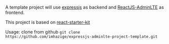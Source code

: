 A template project will use [expressjs](http://expressjs.com/) as backend
and [ReactJS-AdminLTE](https://github.com/booleanhunter/ReactJS-AdminLTE) as frontend.

This project is based on [react-starter-kit](https://github.com/kriasoft/react-starter-kit)

Usage:
clone from github 
```git clone https://github.com/imhazige/expressjs-adminlte-project-template.git```




